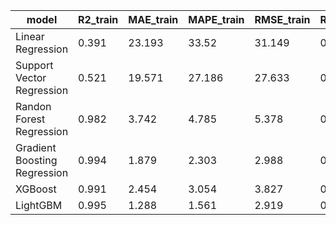 | model                        |   R2_train |   MAE_train |   MAPE_train |   RMSE_train |   R2_test |   MAE_test |   MAPE_test |   RMSE_test |
|------------------------------|------------|-------------|--------------|--------------|-----------|------------|-------------|-------------|
| Linear Regression            |      0.391 |      23.193 |       33.52  |       31.149 |     0.477 |     21.809 |      27.622 |      28.707 |
| Support Vector Regression    |      0.521 |      19.571 |       27.186 |       27.633 |     0.628 |     18.049 |      22.389 |      24.193 |
| Randon Forest Regression     |      0.982 |       3.742 |        4.785 |        5.378 |     0.925 |      8.295 |      11.609 |      10.865 |
| Gradient Boosting Regression |      0.994 |       1.879 |        2.303 |        2.988 |     0.973 |      4.285 |       5.539 |       6.537 |
| XGBoost                      |      0.991 |       2.454 |        3.054 |        3.827 |     0.978 |      3.979 |       5.078 |       5.869 |
| LightGBM                     |      0.995 |       1.288 |        1.561 |        2.919 |     0.986 |      3.377 |       4.623 |       4.772 |